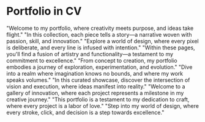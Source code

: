 # Portfolio in CV

"Welcome to my portfolio, where creativity meets purpose, and ideas take flight."
"In this collection, each piece tells a story—a narrative woven with passion, skill, and innovation."
"Explore a world of design, where every pixel is deliberate, and every line is infused with intention."
"Within these pages, you'll find a fusion of artistry and functionality—a testament to my commitment to excellence."
"From concept to creation, my portfolio embodies a journey of exploration, experimentation, and evolution."
"Dive into a realm where imagination knows no bounds, and where my work speaks volumes."
"In this curated showcase, discover the intersection of vision and execution, where ideas manifest into reality."
"Welcome to a gallery of innovation, where each project represents a milestone in my creative journey."
"This portfolio is a testament to my dedication to craft, where every project is a labor of love."
"Step into my world of design, where every stroke, click, and decision is a step towards excellence."
